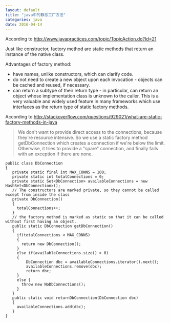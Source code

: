 ```yaml
---
layout: default
title: "java中的静态工厂方法"
categories: java
date: 2016-04-14
---
```


According to http://www.javapractices.com/topic/TopicAction.do?Id=21

Just like constructor, factory method are static methods that return an instance of the native class.

Advantages of factory method:

- have names, unlike constructors, which can clarify code.
- do not need to create a new object upon each invocation - objects can be cached and reused, if necessary.
- can return a subtype of their return type - in particular, can return an object whose implementation class is unknown to the caller. This is a very valuable and widely used feature in many frameworks which use interfaces as the return type of static factory methods.

According to http://stackoverflow.com/questions/929021/what-are-static-factory-methods-in-java

> We don't want to provide direct access to the connections, because they're resource intensive. So we use a static factory method getDbConnection which creates a connection if we're below the limit. Otherwise, it tries to provide a "spare" connection, and finally fails with an exception if there are none.


```
public class DbConnection
{
   private static final int MAX_CONNS = 100;
   private static int totalConnections = 0;
   private static Set<DbConnection> availableConnections = new HashSet<DbConnection>();
   // The constructors are marked private, so they cannot be called except from inside the class
   private DbConnection()
   {
     totalConnections++;
   }
   // the factory method is marked as static so that it can be called without first having an object.
   public static DbConnection getDbConnection()
   {
     if(totalConnections < MAX_CONNS)
     {
       return new DbConnection();
     }
     else if(availableConnections.size() > 0)
     {
         DbConnection dbc = availableConnections.iterator().next();
         availableConnections.remove(dbc);
         return dbc;
     }
     else {
       throw new NoDbConnections();
     }
   }
   public static void returnDbConnection(DbConnection dbc)
   {
     availableConnections.add(dbc);
   }
}
```
